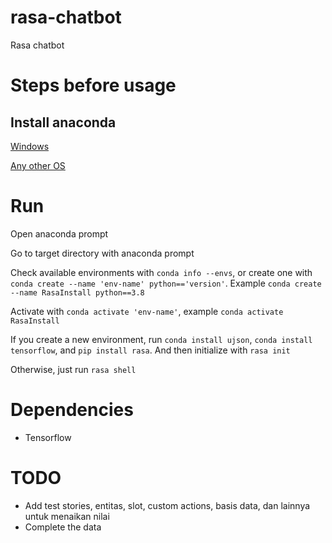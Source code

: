# rasa-chatbot

Rasa chatbot

# Steps before usage

## Install anaconda

[Windows](https://www.anaconda.com/products/individual#windows)

[Any other OS](https://docs.anaconda.com/anaconda/install/)

# Run
Open anaconda prompt

Go to target directory with anaconda prompt

Check available environments with `conda info --envs`, or create one with `conda create --name 'env-name' python=='version'`. Example `conda create --name RasaInstall python==3.8`

Activate with `conda activate 'env-name'`, example `conda activate RasaInstall`

If you create a new environment, run `conda install ujson`, `conda install tensorflow`, and `pip install rasa`. And then initialize with `rasa init`

Otherwise, just run `rasa shell`

# Dependencies

* Tensorflow

# TODO

* Add test stories, entitas, slot, custom actions, basis data, dan lainnya untuk menaikan nilai
* Complete the data

